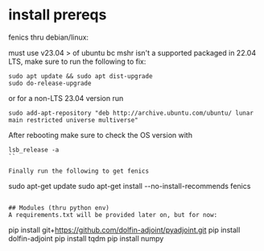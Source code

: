 # install prereqs
fenics thru debian/linux:

must use v23.04 > of ubuntu bc mshr isn't a supported packaged in 22.04 LTS, make sure to run the following to fix:

```
sudo apt update && sudo apt dist-upgrade
sudo do-release-upgrade
```

or for a non-LTS 23.04  version run

```
sudo add-apt-repository "deb http://archive.ubuntu.com/ubuntu/ lunar main restricted universe multiverse"
```

After rebooting make sure to check the OS version with
```
lsb_release -a
``

Finally run the following to get fenics
```
sudo apt-get update
sudo apt-get install --no-install-recommends fenics
```

## Modules (thru python env)
A requirements.txt will be provided later on, but for now:
```
pip install git+https://github.com/dolfin-adjoint/pyadjoint.git
pip install dolfin-adjoint
pip install tqdm
pip install numpy
```

